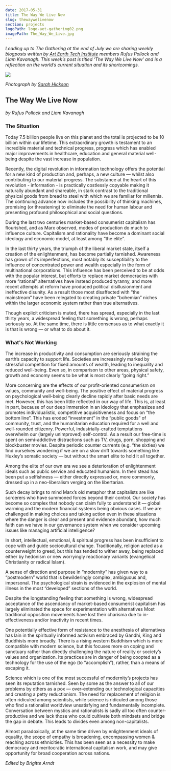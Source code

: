 ```yaml
---
date: 2017-05-31
title: The Way We Live Now
slug: thewaywelivenow
section: projects
logoPath: logo-aet-gathering02.png
imagePath: The_Way_We_Live.jpg
---
```


*Leading up to The Gathering at the end of July we are sharing weekly blogposts written by [Art Earth Tech Institute][institute] members Rufus Pollock and Liam Kavanagh. This week’s post is titled ‘The Way We Live Now’ and is a reflection on the world’s current situation and its shortcomings.*

[institute]: /institute/



<img src="/images/The_Way_We_Live.jpg">

*Photograph by [Sarah Hickson](https://sarahhickson.shootproof.com/)*

## The Way We Live Now

*by Rufus Pollock and Liam Kavanagh*

### The Situation

Today 7.5 billion people live on this planet and the total is projected to be 10 billion within our lifetime. This extraordinary growth is testament to an incredible material and technical progress, progress which has enabled major improvements in healthcare, education and general material well-being despite the vast increase in population.

Recently, the digital revolution in information technology offers the potential for a new kind of production and, perhaps, a new culture — whilst also contributing to our material progress. The substance at the heart of this revolution - information - is practically costlessly copyable making it naturally abundant and shareable, in stark contrast to the traditional physical goods from bread to steel with which we are familiar for millennia. The continuing advance now includes the possibility of thinking machines, promising (or threatening)  to eliminate the need for human labour and presenting profound philosophical and social questions.

During the last two centuries market-based consumerist capitalism has flourished, and as Marx observed, modes of production do much to influence culture. Capitalism and rationality have become a dominant social ideology and economic model, at least among “the elite”.

In the last thirty years, the triumph of the liberal market state, itself a creation of the enlightenment, has become partially tarnished. Awareness has grown of its imperfections, most notably its susceptibility to the influence of concentrated power and wealth especially in the form of multinational corporations. This influence has been perceived to be at odds with the popular interest, but efforts to replace market democracies with more “rational” alternatives have instead produced tyranny, and more recent attempts at reform have produced political disillusionment and ineffective disunity. As a result those most disaffected with “the mainstream” have been relegated to creating private “bohemian” niches within the larger economic system rather than true alternatives.

Though explicit criticism is muted, there has spread, especially in the last thirty years, a widespread feeling that something is wrong, perhaps seriously so. At the same time, there is little consensus as to what exactly it is that is wrong — or what to do about it.

### What's Not Working

The increase in productivity and consumption are seriously straining the earth’s capacity to support life. Societies are increasingly marked by stressful competition for fixed amounts of wealth, leading to inequality and reduced well-being. Even so, in comparison to other areas, physical safety, growth and economy seems to be what is most clearly “going right.”

More concerning are the effects of our profit-oriented consumerism on values, community and well-being. The positive effect of material progress on psychological well-being clearly decline rapidly after basic needs are met. However, this has been little reflected in our way of life. This is, at least in part, because of our deep immersion in an ideology that emphasizes and promotes individualistic, competitive acquisitiveness and focus on “the bottom line”. This has eroded “investment” in the “public goods” of community, trust, and the humanitarian education required for a well and well-rounded citizenry. Powerful, industrially-crafted temptations overwhelm our (largely unimproved) self-control. As a result our free-time is spent on semi-addictive distractions such as TV, drugs, porn, shopping and blockbuster movies. Despite periodic counter currents (e.g. “the sixties) we find ourselves wondering if we are on a slow drift towards something like Huxley’s somatic society — but without the smart elite to hold it all together.

Among the elite of our own era we see a deterioration of enlightenment ideals such as public service and educated humanism. In their stead has been put a selfishness — either directly expressed or, more commonly, dressed up in a neo-liberalism verging on the libertarian.

Such decay brings to mind Marx’s old metaphor that capitalists are like sorcerers who have summoned forces beyond their control. Our society has become so complex that nobody can claim fully to understand it — global warming and the modern financial systems being obvious cases. If we are challenged in making choices and taking action even in these situations where the danger is clear and present and evidence abundant, how much faith can we have in our governance system when we consider upcoming issues like managing artificial intelligence?

In short, intellectual, emotional, & spiritual progress has been insufficient to cope with and guide sociocultural change. Traditionally, religion acted as a counterweight to greed, but this has tended to wither away, being replaced either by hedonism or new worryingly reactionary variants (evangelical Christianity or radical Islam).

A sense of direction and purpose in “modernity” has given way to a “postmodern” world that is bewilderingly complex, ambiguous and, impersonal. The psychological strain is evidenced in the explosion of mental illness in the most “developed” sections of the world.

Despite the longstanding feeling that something is wrong, widespread acceptance of the ascendancy of market-based consumerist capitalism has largely eliminated the space for experimentation with alternatives Most traditional opposition movements have lost their charisma due to in-effectiveness and/or inactivity in recent times.

One potentially effective form of resistance to the anesthesia of alternatives has lain in the spiritually informed activism embraced by Gandhi, King and Buddhists more broadly. There is a rising western Buddhism which is more compatible with modern science, but this focuses more on coping and sanctuary rather than directly challenging the nature of reality or society’s values and organization. Its practices are in danger of being coopted as a technology for the use of the ego (to “accomplish”), rather, than a means of escaping it.

Science which is one of the most successful of modernity’s projects has seen its reputation tarnished. Seen by some as the answer to all of our problems by others as a pox — over-extending our technological capacities and creating a petty reductionism. The need for replacement of religion is often ridiculed among scientists, while science is ridiculed among those who find a rationalist worldview unsatisfying and fundamentally incomplete.  Conversation between mystics and rationalists is sadly all too often counter-productive and we lack those who could cultivate both mindsets and bridge the gap in debate. This leads to divides even among non-capitalists.

Almost paradoxically, at the same time driven by enlightenment ideals of equality, the scope of empathy is broadening, encompassing women & reaching across ethnicities. This has been seen as a necessity to make democracy and meritocratic international capitalism work, and may give opportunity for broad cooperation across nations.




*Edited by Brigitte Arndt*

